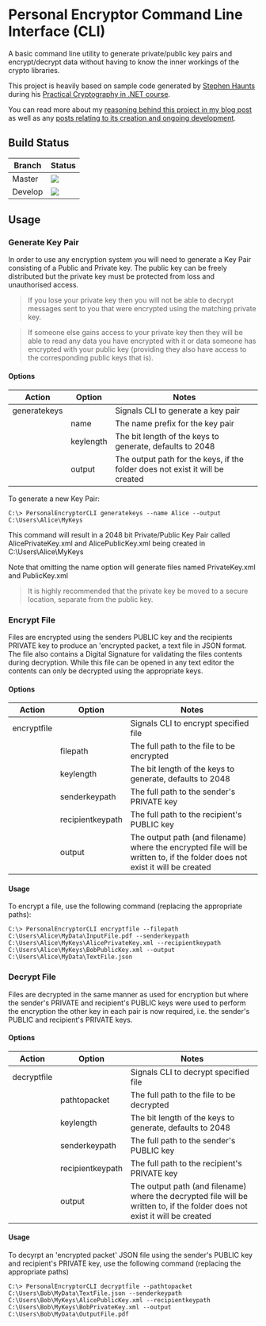 # Personal Encryptor Command Line Interface (CLI)
A basic command line utility to generate private/public key pairs and encrypt/decrypt data without having to know the inner workings of the crypto libraries.

This project is heavily based on sample code generated by [Stephen Haunts](https://stephenhaunts.com) during his [Practical Cryptography in .NET course](https://app.pluralsight.com/library/courses/practical-cryptography-dotnet/table-of-contents).

You can read more about my [reasoning behind this project in my blog post](https://www.onthefencedevelopment.com/whatsapp-a-haven-for-paedophiles-and-terrorists) as well as any [posts relating to its creation and ongoing development](https://www.onthefencedevelopment.com/tag/personalencryptorcli/).

## Build Status ##

Branch | Status
-------|-------
Master | [<img src="https://onthefencedevelopment.visualstudio.com/_apis/public/build/definitions/51342446-9fa6-4c4a-be3e-e2dc6bddf4b1/10/badge">](https://onthefencedevelopment.visualstudio.com/PersonalEncryptorCLI/_build/index?definitionId=10)
Develop | [<img src="https://onthefencedevelopment.visualstudio.com/_apis/public/build/definitions/51342446-9fa6-4c4a-be3e-e2dc6bddf4b1/9/badge"/>](https://onthefencedevelopment.visualstudio.com/PersonalEncryptorCLI/_build/index?definitionId=9)

## Usage ##

### Generate Key Pair ###
In order to use any encryption system you will need to generate a Key Pair consisting of a Public and Private key. The public key can be freely distributed but the private key must be protected from loss and unauthorised access. 

> If you lose your private key then you will not be able to decrypt messages sent to you that were encrypted using the matching private key.

>If someone else gains access to your private key then they will be able to read any data you have encrypted with it or data someone has encrypted with your public key (providing they also have access to the corresponding public keys that is).

#### Options ####

Action | Option | Notes
-------|--------|-------
generatekeys | | Signals CLI to generate a key pair
|| name | The name prefix for the key pair
|| keylength | The bit length of the keys to generate, defaults to 2048
|| output | The output path for the keys, if the folder does not exist it will be created

To generate a new Key Pair:

`C:\> PersonalEncryptorCLI generatekeys --name Alice --output C:\Users\Alice\MyKeys`

This command will result in a 2048 bit Private/Public Key Pair called AlicePrivateKey.xml and AlicePublicKey.xml being created in C:\Users\Alice\MyKeys

Note that omitting the name option will generate files named PrivateKey.xml and PublicKey.xml

> It is highly recommended that the private key be moved to a secure location, separate from the public key.

### Encrypt File ###

Files are encrypted using the senders PUBLIC key and the recipients PRIVATE key to produce an 'encrypted packet, a text file in JSON format. The file also contains a Digital Signature for validating the files contents during decryption. While this file can be opened in any text editor the contents can only be decrypted using the appropriate keys.

#### Options ####
Action | Option | Notes
-------|--------|-------
encryptfile | | Signals CLI to encrypt specified file
| | filepath | The full path to the file to be encrypted
| | keylength | The bit length of the keys to generate, defaults to 2048
| | senderkeypath | The full path to the sender's PRIVATE key
| | recipientkeypath | The full path to the recipient's PUBLIC key
| | output | The output path (and filename) where the encrypted file will be written to, if the folder does not exist it will be created

#### Usage ####
To encrypt a file, use the following command (replacing the appropriate paths):

`C:\> PersonalEncryptorCLI encryptfile --filepath C:\Users\Alice\MyData\InputFile.pdf --senderkeypath C:\Users\Alice\MyKeys\AlicePrivateKey.xml --recipientkeypath C:\Users\Alice\MyKeys\BobPublicKey.xml --output C:\Users\Alice\MyData\TextFile.json`

### Decrypt File ###

Files are decrypted in the same manner as used for encryption but where the sender's PRIVATE and recipient's PUBLIC keys were used to perform the encryption the other key in each pair is now required, i.e. the sender's PUBLIC and recipient's PRIVATE keys.

#### Options ####
Action | Option | Notes
-------|--------|-------
decryptfile | | Signals CLI to decrypt specified file
| | pathtopacket | The full path to the file to be decrypted
| | keylength | The bit length of the keys to generate, defaults to 2048
| | senderkeypath | The full path to the sender's PUBLIC key
| | recipientkeypath | The full path to the recipient's PRIVATE key
| | output | The output path (and filename) where the decrypted file will be written to, if the folder does not exist it will be created

#### Usage ####
To decyrpt an 'encrypted packet' JSON file using the sender's PUBLIC key and recipient's PRIVATE key, use the following command (replacing the appropriate paths)

`C:\> PersonalEncryptorCLI decryptfile --pathtopacket C:\Users\Bob\MyData\TextFile.json --senderkeypath C:\Users\Bob\MyKeys\AlicePublicKey.xml --recipientkeypath C:\Users\Bob\MyKeys\BobPrivateKey.xml --output C:\Users\Bob\MyData\OutputFile.pdf`